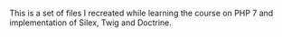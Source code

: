 This is a set of files I recreated while learning the course on PHP 7 and implementation of Silex, Twig and Doctrine. 
